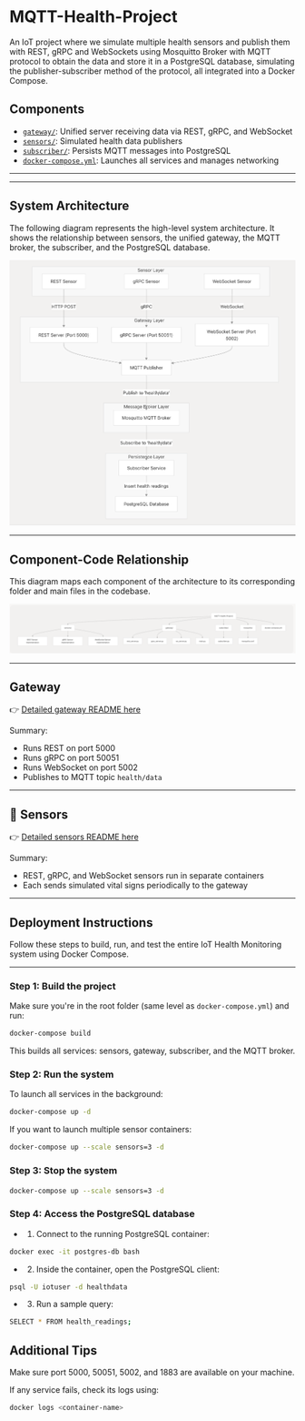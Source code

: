# MQTT-Health-Project
An IoT project where we simulate multiple health sensors and publish them with REST, gRPC and WebSockets using Mosquitto Broker with MQTT protocol to obtain the data and store it in a PostgreSQL database, simulating the publisher-subscriber method of the protocol, all integrated into a Docker Compose.

## Components

- [`gateway/`](./mqtt-health-project/gateway): Unified server receiving data via REST, gRPC, and WebSocket
- [`sensors/`](./mqtt-health-project/sensors): Simulated health data publishers
- [`subscriber/`](./mqtt-health-project/subscriber): Persists MQTT messages into PostgreSQL
- [`docker-compose.yml`](./mqtt-health-project/docker-compose.yml): Launches all services and manages networking

---
---

## System Architecture

The following diagram represents the high-level system architecture. It shows the relationship between sensors, the unified gateway, the MQTT broker, the subscriber, and the PostgreSQL database.

<p align="center">
  <img src="system-arch.png" alt="System Architecture Diagram" width="700"/>
</p>

---

## Component-Code Relationship

This diagram maps each component of the architecture to its corresponding folder and main files in the codebase.

<p align="center">
  <img src="component-relationship.png" alt="Component-Code Mapping Diagram" width="700"/>
</p>


---

## Gateway

👉 [Detailed gateway README here](./mqtt-health-project/gateway/README.md)

Summary:
- Runs REST on port 5000
- Runs gRPC on port 50051
- Runs WebSocket on port 5002
- Publishes to MQTT topic `health/data`

---

## 📡 Sensors

👉 [Detailed sensors README here](./mqtt-health-project/sensors/README.md)

Summary:
- REST, gRPC, and WebSocket sensors run in separate containers
- Each sends simulated vital signs periodically to the gateway

---

## Deployment Instructions

Follow these steps to build, run, and test the entire IoT Health Monitoring system using Docker Compose.

---

### Step 1: Build the project

Make sure you're in the root folder (same level as `docker-compose.yml`) and run:

```bash
docker-compose build
```

This builds all services: sensors, gateway, subscriber, and the MQTT broker.

### Step 2: Run the system

To launch all services in the background:

```bash
docker-compose up -d
```
If you want to launch multiple sensor containers:

```bash
docker-compose up --scale sensors=3 -d
```
### Step 3: Stop the system

```bash
docker-compose up --scale sensors=3 -d
```

### Step 4: Access the PostgreSQL database

- 1. Connect to the running PostgreSQL container:

```bash
docker exec -it postgres-db bash
```

- 2. Inside the container, open the PostgreSQL client:

```bash
psql -U iotuser -d healthdata
```
- 3. Run a sample query:

```bash
SELECT * FROM health_readings;
```

## Additional Tips
Make sure port 5000, 50051, 5002, and 1883 are available on your machine.

If any service fails, check its logs using:

```bash
docker logs <container-name>
```